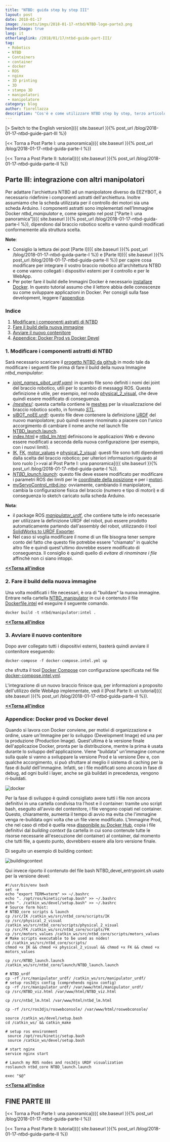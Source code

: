 ```yaml
---
title: "NTBD: guida step by step III"
layout: post
date: 2018-01-17
image: /assets/imgs/2018-01-17-ntbd/NTBD-logo-parte3.png
headerImage: true
lang: it
otherlanglink: /2018/01/17/ntbd-guide-part-III/
tag:
 - Robotics
 - NTBD
 - Containers
 - container
 - docker
 - ROS
 - nginx
 - 3D printing
 - 3D
 - stampa 3D
 - manipolatori
 - manipolatore
category: blog
author: fiorellazza
description: "Cos'è e come utilizzare NTBD step by step, terzo articolo della serie"
---
```

[> Switch to the English version]({{ site.baseurl }}{% post_url /blog/2018-01-17-ntbd-guide-part-III %})

[<< Torna a Post Parte I: una panoramica]({{ site.baseurl }}{% post_url /blog/2018-01-17-ntbd-guida-parte-I %})

[<< Torna a Post Parte II: tutorial]({{ site.baseurl }}{% post_url /blog/2018-01-17-ntbd-guida-parte-II %})

## Parte III: integrazione con altri manipolatori
Per adattare l'archiettura NTBD ad un manipolatore diverso da EEZYBOT, è necessario ridefinire i componenti astratti dell'archiettura.  Inoltre assumiamo che la scheda utilizzata per il controllo dei motori sia una scheda Arduino.
I componenti astratti sono implementati nell'Immagine Docker *ntbd_manipulator* e, come spiegato nel post ["Parte I: una panoramica"]({{ site.baseurl }}{% post_url /blog/2018-01-17-ntbd-guida-parte-I %}), dipendono dal braccio robotico scelto e vanno quindi modificati conformemente alla struttura scelta.

**Note**:
- Consiglio la lettura dei post [Parte I]({{ site.baseurl }}{% post_url /blog/2018-01-17-ntbd-guida-parte-I %}) e [Parte II]({{ site.baseurl }}{% post_url /blog/2018-01-17-ntbd-guida-parte-II %}) per capire cosa modificare per integrare il vostro braccio robotico all'architettura NTBD e come vanno collegati i dispositivi esterni per il controllo e per le WebApp.
- Per poter fare il build delle Immagini Docker è necessario [installare Docker](https://docs.docker.com/engine/installation/linux/docker-ce/ubuntu/#uninstall-old-versions). In questo tutorial assumo che il lettore abbia delle conoscenze su come sviluppare applicazioni in Docker. Per consigli sulla fase development, leggere l'[appendice](#appendice-docker-prod-vs-docker-devel).

### Indice
1. [Modificare i componenti astratti di NTBD](#1-modificare-i-componenti-astratti-di-ntbd)
2. [Fare il build della nuova immagine](#2-fare-il-build-della-nuova-immagine)
3. [Avviare il nuovo contenitore](#3-avviare-il-nuovo-contenitore)
4. [Appendice: Docker Prod vs Docker Devel](#appendice-docker-prod-vs-docker-devel)

### 1. Modificare i componenti astratti di NTBD
Sarà necessario scaricare il [progetto NTBD da github](https://github.com/HotBlackRobotics/ntbd) in modo tale da modificare i seguenti file prima di fare il build della nuova Immagine *ntbd_manipulator*:

- [*joint_names_sibot_urdf.yaml*](https://github.com/HotBlackRobotics/ntbd/blob/devel/NTBD_manipulator/NTBD_abstract_nodes/manipulator_urdf/config/joint_names_sibot_urdf.yaml): in questo file sono definiti i nomi dei joint del braccio robotico, utili per lo scambio di messaggi ROS. Questa definizione è utile, per esempio, nel nodo [physical_2_visual](https://github.com/HotBlackRobotics/ntbd/blob/devel/NTBD_manipulator/NTBD_abstract_nodes/physical_2_visual), che deve quindi essere modificato di conseguenza.
- [*/meshes/*](https://github.com/HotBlackRobotics/ntbd/tree/devel/NTBD_manipulator/NTBD_abstract_nodes/manipulator_urdf/meshes): questa cartella contiene le [meshes](https://it.wikipedia.org/wiki/Mesh_poligonale) per la visualizzazione del braccio robotico scelto, in formato [*STL*](https://it.wikipedia.org/wiki/STL_(formato_di_file)).
 - [siBOT_noEE.urdf](https://github.com/HotBlackRobotics/ntbd/blob/devel/NTBD_manipulator/NTBD_abstract_nodes/manipulator_urdf/urdf/siBOT_noEE.urdf): questo file deve contenere la definizione [URDF](http://sdk.rethinkrobotics.com/wiki/URDF) del nuovo manipolatore; può quindi essere rinominato a piacere con l'unico accorgimento di cambiare il nome anche nel launch file [NTBD_launch.launch](https://github.com/HotBlackRobotics/ntbd/blob/devel/NTBD_manipulator/launch/NTBD_launch.launch).
 - [index.html](https://github.com/HotBlackRobotics/ntbd/blob/06f5af9c35c814ff039fc60e410531724c96a11c/NTBD_manipulator/NTBD_abstract_nodes/web/index.html) e [ntbd_lm.html](https://github.com/HotBlackRobotics/ntbd/blob/06f5af9c35c814ff039fc60e410531724c96a11c/NTBD_manipulator/NTBD_abstract_nodes/web/ntbd_lm.html) definiscono le applicazioni Web e devono essere modificati a seconda della nuova configurazione (per esempio, con i nuovi limiti).
 - [IK](https://github.com/HotBlackRobotics/ntbd/blob/06f5af9c35c814ff039fc60e410531724c96a11c/NTBD_manipulator/NTBD_abstract_nodes/IK), [FK](https://github.com/HotBlackRobotics/ntbd/blob/06f5af9c35c814ff039fc60e410531724c96a11c/NTBD_manipulator/NTBD_abstract_nodes/FK), [motor_values](https://github.com/HotBlackRobotics/ntbd/blob/06f5af9c35c814ff039fc60e410531724c96a11c/NTBD_manipulator/NTBD_abstract_nodes/motors_values) e [physical_2_visual](https://github.com/HotBlackRobotics/ntbd/blob/06f5af9c35c814ff039fc60e410531724c96a11c/NTBD_manipulator/NTBD_abstract_nodes/physical_2_visual): questi file sono tutti dipendenti dalla scelta del braccio robotico; per ulteriori informazioni riguardo al loro ruolo [>>vai al Post Parte I: una panoramica]({{ site.baseurl }}{% post_url /blog/2018-01-17-ntbd-guida-parte-I %}).
- [*NTBD_launch.launch*](https://github.com/HotBlackRobotics/ntbd/blob/devel/NTBD_manipulator/launch/NTBD_launch.launch): questo file deve essere modificato per modificare i parametri ROS dei limiti per le [coordinate della posizione](https://github.com/HotBlackRobotics/ntbd/blob/06f5af9c35c814ff039fc60e410531724c96a11c/NTBD_manipulator/launch/NTBD_launch.launch#L16) e per i [motori](https://github.com/HotBlackRobotics/ntbd/blob/06f5af9c35c814ff039fc60e410531724c96a11c/NTBD_manipulator/launch/NTBD_launch.launch#L24).
- [myServoControl_ntbd.ino](https://github.com/HotBlackRobotics/ntbd/blob/06f5af9c35c814ff039fc60e410531724c96a11c/myServoControl_ntbd.ino): ovviamente, cambiando  il manipolatore,  cambia la configurazione fisica del braccio (numero e tipo di motori) e di conseguenza lo sketch caricato sulla scheda Arduino.

**Nota**:
- il package ROS [*manipulator_urdf*](https://github.com/HotBlackRobotics/ntbd/tree/06f5af9c35c814ff039fc60e410531724c96a11c/NTBD_manipulator/NTBD_abstract_nodes/manipulator_urdf), che contiene tutte le info necessarie per utilizzare la definizione URDF del robot, può essere prodotto automaticamente partendo dall'assembly del robot, utilizzando il tool [SolidWorks to URDF Exporter](http://wiki.ros.org/sw_urdf_exporter/Tutorials/Export%20an%20Assembly).
- Nel caso si voglia modificare il nome di un file bisogna tener sempre conto del fatto che questo file potrebbe essere "chiamato" in qualche altro file e quindi quest'ultimo dovrebbe essere modificato di conseguenza. Il consiglio è quindi quello di *evitare di rinominare i file* affinchè non ci siano intoppi.

[**<<Torna all'indice**](#indice)

### 2. Fare il build della nuova immagine
Una volta modificati i file necessari, è ora di "buildare" la nuova immagine. Entrare nella cartella [NTBD_manipulator](https://github.com/HotBlackRobotics/ntbd/tree/06f5af9c35c814ff039fc60e410531724c96a11c/NTBD_manipulator) in cui è contenuto il file [Dockerfile.intel](https://github.com/HotBlackRobotics/ntbd/blob/06f5af9c35c814ff039fc60e410531724c96a11c/NTBD_manipulator/Dockerfile.intel) ed eseguire il seguente comando.
```
docker build -t ntbd/manipulator:intel .
```

[**<<Torna all'indice**](#indice)

### 3. Avviare il nuovo contenitore
Dopo aver collegato tutti i dispositivi esterni, basterà quindi avviare il contenitore eseguendo:
```
docker-compose -f docker-compose.intel.yml up
```
che sfrutta il tool [Docker Compose](https://docs.docker.com/compose/overview/) con configurazione specificata nel file [docker-compose.intel.yml](https://github.com/HotBlackRobotics/ntbd/blob/06f5af9c35c814ff039fc60e410531724c96a11c/NTBD_manipulator/docker-compose.intel.yml).

L'integrazione di un nuovo braccio finisce qua, per informazioni a proposito dell'utilizzo delle WebApp implementate, vedi il [Post Parte II: un tutorial]({{ site.baseurl }}{% post_url /blog/2018-01-17-ntbd-guida-parte-II %}).

[**<<Torna all'indice**](#indice)

### Appendice: Docker prod vs Docker devel
Quando si lavora con Docker conviene, per motivi di organizzazione e ordine, usare un'Immagine per lo sviluppo (Development Image) ed una per la produzione (Production Image). Quest'ultima è la versione finale dell'applicazioe Docker, pronta per la distribuzione, mentre la prima è usata durante lo sviluppo dell'applicazione. Viene "buildata" un'immagine comune sulla quale si vanno a sviluppare la versione Prod e la versione Dev e, con qualche accorgimento, si può sfruttare al meglio il sistema di caching per la fase di *build* dell'immagine. Infatti, se i file modificati sono ancora in fase di debug, ad ogni build i layer, anche se già buildati in precedenza, vengono ri-buildati.

![docker](/assets/imgs/2018-01-17-ntbd/4_dockerdev.png)

Per la fase di sviluppo è quindi consigliato avere tutti i file non ancora definitivi in una cartella condivisa tra l'host e il container: tramite uno script bash, eseguito all'avvio del contenitore, i file vengono copiati nel container.
Questo, chiaramente, aumenta il tempo di avvio ma evita che l'immagine venga re-buildata ogni volta che un file viene modificato. L'Immagine Prod, che nel caso di ntbd è quella resa [disponibile su Docker Hub](https://hub.docker.com/r/hbrobotics/ntbd_manipulator/), copia i file definitivi dal *building context* (la cartella in cui sono contenute tutte le risorse necessarie all'esecuzione del container) al container, dal momento che tutti file, a questo punto, dovrebbero essere alla loro versione finale.

Di seguito un esempio di building context:

![buildingcontext](/assets/imgs/2018-01-17-ntbd/building-context.png)

Qui invece riporto il contenuto del file bash NTBD_devel_entrypoint.sh usato per la versione devel:
```
#!/usr/bin/env bash
set -e
echo "export TERM=xterm" >> ~/.bashrc
echo ". /opt/ros/kinetic/setup.bash" >> ~/.bashrc
echo ". /catkin_ws/devel/setup.bash" >> ~/.bashrc
# Source form host:
# NTBD_core scripts & launch
cp /src/IK /catkin_ws/src/ntbd_core/scripts/IK
cp /src/physical_2_visual /catkin_ws/src/ntbd_core/scripts/physical_2_visual
cp /src/FK /catkin_ws/src/ntbd_core/scripts/FK
cp /src/motors_values /catkin_ws/src/ntbd_core/scripts/motors_values
# Make scripts executable to be used as nodes!
cd /catkin_ws/src/ntbd_core/scripts/
chmod +x IK && chmod +x physical_2_visual && chmod +x FK && chmod +x motors_values

cp /src/NTBD_launch.launch /catkin_ws/src/ntbd_core/launch/NTBD_launch.launch

# NTBD_urdf
cp -rf /src/manipulator_urdf/ /catkin_ws/src/manipulator_urdf/
# setup ros3djs config (comprehends nginx config)
cp -rf /src/manipulator_urdf/ /var/www/html/manipulator_urdf/
cp /src/NTBD_viz.html /var/www/html/NTBD_viz.html

cp /src/ntbd_lm.html /var/www/html/ntbd_lm.html

cp -rf /src/ros3djs/roswebconsole/ /var/www/html/roswebconsole/

source /catkin_ws/devel/setup.bash
cd /catkin_ws/ && catkin_make

# setup ros environment
 source /opt/ros/kinetic/setup.bash
 source /catkin_ws/devel/setup.bash

# start nginx
service nginx start

# Launch my ROS nodes and ros3djs URDF visualization
roslaunch ntbd_core NTBD_launch.launch

exec "$@"
```
[**<<Torna all'indice**](#indice)

## FINE PARTE III

[<< Torna a Post Parte I: una panoramica]({{ site.baseurl }}{% post_url /blog/2018-01-17-ntbd-guida-parte-I %})

[<< Torna a Post Parte II: tutorial]({{ site.baseurl }}{% post_url /blog/2018-01-17-ntbd-guida-parte-II %})
